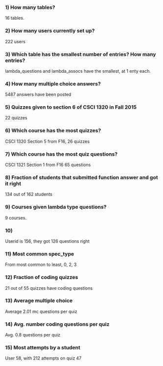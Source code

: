 ### 1) How many tables?
    
16 tables.

### 2) How many users currently set up?

222 users

### 3) Which table has the smallest number of entries? How many entries?

lambda_questions and lambda_assocs have the smallest, at 1 enty each. 

### 4) How many multiple choice answers?

5487 answers have been posted

### 5) Quizzes given to section 6 of CSCI 1320 in Fall 2015

22 quizzes

### 6) Which course has the most quizzes?

CSCI 1320 Section 5 from F16, 26 quizzes

### 7) Which course has the most quiz questions?

CSCI 1321 Section 1 from F16 65 questions

### 8) Fraction of students that submitted function answer and got it right

134 out of 162 students

### 9) Courses given lambda type questions?

9 courses.

### 10) 

Userid is 156, they got 126 questions right

### 11) Most common spec_type

From most common to least, 0, 2, 3

### 12) Fraction of coding quizzes

21 out of 55 quizzes have coding questions

### 13) Average multiple choice

Average 2.01 mc questions per quiz

### 14) Avg. number coding questions per quiz

Avg. 0.8 questions per quiz

### 15) Most attempts by a student

User 58, with 212 attempts on quiz 47
